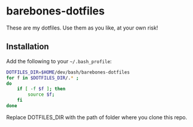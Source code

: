 # barebones-dotfiles

These are my dotfiles. Use them as you like, at your own risk!

## Installation

Add the following to your `~/.bash_profile`:
```bash
DOTFILES_DIR=$HOME/dev/bash/barebones-dotfiles
for f in $DOTFILES_DIR/.* ;
do
    if [ -f $f ]; then
        source $f;
    fi
done
```
Replace DOTFILES_DIR with the path of folder where you clone this repo.